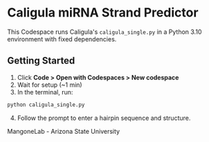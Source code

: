 # Caligula miRNA Strand Predictor

This Codespace runs Caligula's `caligula_single.py` in a Python 3.10 environment with fixed dependencies.

## Getting Started

1. Click **Code > Open with Codespaces > New codespace**
2. Wait for setup (~1 min)
3. In the terminal, run:

```bash
python caligula_single.py
```

4. Follow the prompt to enter a hairpin sequence and structure.

MangoneLab - Arizona State University
